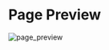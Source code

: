 # Page Preview
![page_preview](https://github.com/maujr/landingpage/assets/46537251/c2090fe9-5824-4f1b-9c67-15052d55f93d)
